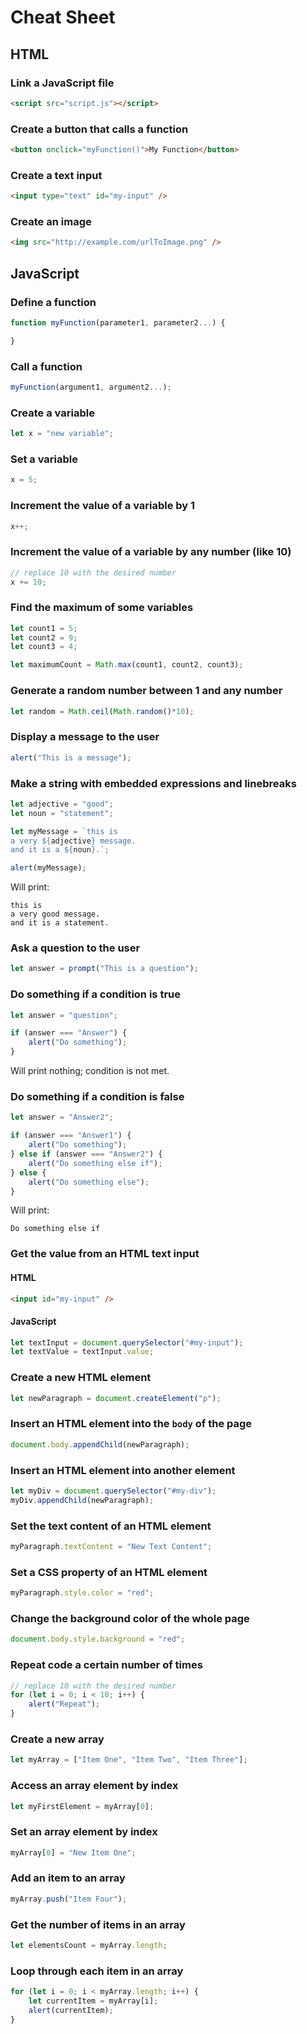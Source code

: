 # Cheat Sheet

## HTML
### Link a JavaScript file
```html
<script src="script.js"></script>
```

### Create a button that calls a function
```html
<button onclick="myFunction()">My Function</button>
```

### Create a text input
```html
<input type="text" id="my-input" />
```

### Create an image
```html
<img src="http://example.com/urlToImage.png" />
```

## JavaScript
### Define a function
```js
function myFunction(parameter1, parameter2...) {

}
```

### Call a function
```js
myFunction(argument1, argument2...);
```

### Create a variable
```js
let x = "new variable";
```

### Set a variable
```js
x = 5;
```

### Increment the value of a variable by 1
```js
x++;
```

### Increment the value of a variable by any number (like 10)
```js
// replace 10 with the desired number
x += 10;
```

### Find the maximum of some variables
```js
let count1 = 5;
let count2 = 9;
let count3 = 4;

let maximumCount = Math.max(count1, count2, count3);
```

### Generate a random number between 1 and any number
```js
let random = Math.ceil(Math.random()*10);
```

### Display a message to the user
```js
alert("This is a message");
```

### Make a string with embedded expressions and linebreaks
```js
let adjective = "good";
let noun = "statement";

let myMessage = `this is
a very ${adjective} message.
and it is a ${noun}.`;

alert(myMessage);
```

Will print:

```
this is
a very good message.
and it is a statement.
```

### Ask a question to the user
```js
let answer = prompt("This is a question");
```

### Do something if a condition is true
```js
let answer = "question";

if (answer === "Answer") {
    alert("Do something");
}
```

Will print nothing; condition is not met.

### Do something if a condition is false
```js
let answer = "Answer2";

if (answer === "Answer1") {
    alert("Do something");
} else if (answer === "Answer2") {
    alert("Do something else if");
} else {
    alert("Do something else");
}
```

Will print:

```
Do something else if
```

### Get the value from an HTML text input
#### HTML
```html
<input id="my-input" />
```

#### JavaScript
```js
let textInput = document.querySelector("#my-input");
let textValue = textInput.value;
```

### Create a new HTML element
```js
let newParagraph = document.createElement("p");
```

### Insert an HTML element into the `body` of the page
```js
document.body.appendChild(newParagraph);
```

### Insert an HTML element into another element
```js
let myDiv = document.querySelector("#my-div");
myDiv.appendChild(newParagraph);
```

### Set the text content of an HTML element
```js
myParagraph.textContent = "New Text Content";
```

### Set a CSS property of an HTML element
```js
myParagraph.style.color = "red";
```

### Change the background color of the whole page
```js
document.body.style.background = "red";
```

### Repeat code a certain number of times
```js
// replace 10 with the desired number
for (let i = 0; i < 10; i++) {
    alert("Repeat");
}
```

### Create a new array
```js
let myArray = ["Item One", "Item Two", "Item Three"];
```

### Access an array element by index
```js
let myFirstElement = myArray[0];
```

### Set an array element by index
```js
myArray[0] = "New Item One";
```

### Add an item to an array
```js
myArray.push("Item Four");
```

### Get the number of items in an array
```js
let elementsCount = myArray.length;
```

### Loop through each item in an array
```js
for (let i = 0; i < myArray.length; i++) {
    let currentItem = myArray[i];
    alert(currentItem);
}
```
